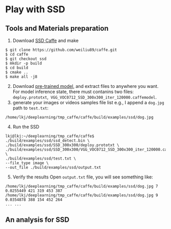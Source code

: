 # Play with SSD
## Tools and Materials preparation
1. Download [SSD Caffe](https://github.com/weiliu89/caffe/tree/ssd) and make
```
$ git clone https://github.com/weiliu89/caffe.git
$ cd caffe
$ git checkout ssd
$ mkdir -p build
$ cd build
$ cmake ..
$ make all -j8
```
2. Download [pre-trained model](https://drive.google.com/file/d/0BzKzrI_SkD1_WVVTSmQxU0dVRzA/view),
and extract files to anywhere you want. For model inference state, there must contanins two files: `deploy.prototxt`,` VGG_VOC0712_SSD_300x300_iter_120000.caffemodel`.  
3. generate your images or videos samples file list
e.g., I append a `dog.jpg` path to `test.txt`:  
```
/home/lkj/deeplearning/tmp_caffe/caffe/build/examples/ssd/dog.jpg
```
4. Run the SSD
```
lkj@lkj:~/deeplearning/tmp_caffe/caffe$ ./build/examples/ssd/ssd_detect.bin \
./build/examples/ssd/SSD_300x300/deploy.prototxt \
./build/examples/ssd/SSD_300x300/VGG_VOC0712_SSD_300x300_iter_120000.caffemodel \
./build/examples/ssd/test.txt \
--file_type image \
--out_file ./build/examples/ssd/output.txt
```
5. Verify the results
Open `output.txt` file, you will see something like:  
```
/home/lkj/deeplearning/tmp_caffe/caffe/build/examples/ssd/dog.jpg 7 0.0255449 421 319 453 387
/home/lkj/deeplearning/tmp_caffe/caffe/build/examples/ssd/dog.jpg 9 0.0354878 388 154 452 264
... ...
```

## An analysis for SSD
